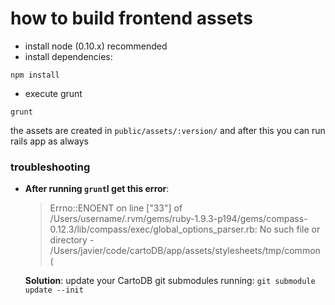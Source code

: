 
# how to build frontend assets

- install node (0.10.x) recommended
- install dependencies:
```
npm install
```
- execute grunt
```
grunt
```

the assets are created in `public/assets/:version/` and after this you can run rails app as always


### troubleshooting

* **After running ```grunt```I get this error**: 

    > Errno::ENOENT on line ["33"] of /Users/username/.rvm/gems/ruby-1.9.3-p194/gems/compass-0.12.3/lib/compass/exec/global_options_parser.rb: No such file or directory - /Users/javier/code/cartoDB/app/assets/stylesheets/tmp/common (

   **Solution**: update your CartoDB git submodules running: ```git submodule update --init```
